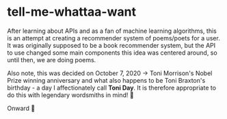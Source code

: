 # tell-me-whattaa-want

After learning about APIs and as a fan of machine learning algorithms, this is an attempt at creating a recommender system of poems/poets for a user. It was originally supposed to be a book recommender system, but the API to use changed some main components this idea was centered around, so until then, we are doing poems.

Also note, this was decided on October 7, 2020 -> Toni Morrison's Nobel Prize winning anniversary and what also happens to be Toni Braxton's birthday - a day I affectionately call **Toni Day**. It is therefore appropriate to do this with legendary wordsmiths in mind! :blue_heart:

Onward :muscle:
